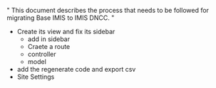 " This document describes the process that needs to be followed for migrating Base IMIS to IMIS DNCC. "

- Create its view and fix its sidebar
  - add in sidebar
  - Craete a route
  - controller
  - model
- add the regenerate code and export csv
- Site Settings
